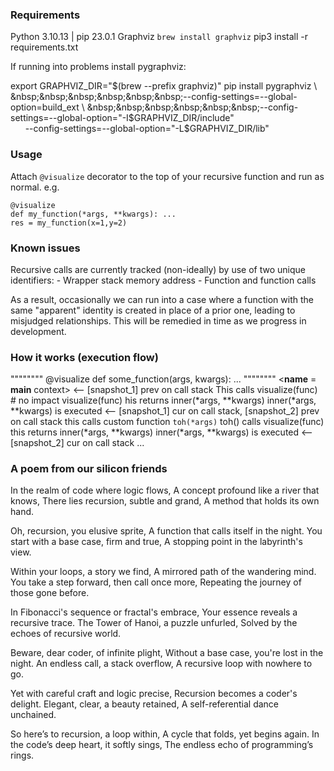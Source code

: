 ### Requirements
Python 3.10.13 | pip 23.0.1
Graphviz `brew install graphviz`
pip3 install -r requirements.txt

If running into problems install pygraphviz:

export GRAPHVIZ_DIR="$(brew --prefix graphviz)"
pip install pygraphviz \
&nbsp;&nbsp;&nbsp;&nbsp;&nbsp;&nbsp;--config-settings=--global-option=build_ext \
&nbsp;&nbsp;&nbsp;&nbsp;&nbsp;&nbsp;--config-settings=--global-option="-I$GRAPHVIZ_DIR/include" \
&nbsp;&nbsp;&nbsp;&nbsp;&nbsp;&nbsp;--config-settings=--global-option="-L$GRAPHVIZ_DIR/lib"

### Usage
Attach `@visualize` decorator to the top of your recursive function and run as normal. e.g.
```
@visualize
def my_function(*args, **kwargs): ...
res = my_function(x=1,y=2)
```
### Known issues
Recursive calls are currently tracked (non-ideally) by use of two unique identifiers:
    - Wrapper stack memory address
    - Function and function calls

As a result, occasionally we can run into a case where a function with the same "apparent" identity
is created in place of a prior one, leading to misjudged relationships. This will be remedied
in time as we progress in development.

### How it works (execution flow)

  """"""""
  @visualize
  def some_function(args, kwargs): ...
  """"""""
  <__name__ = __main__ context> <-- [snapshot_1] prev on call stack
  This calls visualize(func)  # no impact
  visualize(func) his returns inner(*args, **kwargs)
  inner(*args, **kwargs) is executed <-- [snapshot_1] cur on call stack, [snapshot_2] prev on call stack
  this calls custom function `toh(*args)`
  toh() calls visualize(func)
  this returns inner(*args, **kwargs)
  inner(*args, **kwargs) is executed <-- [snapshot_2] cur on call stack
  ...



### A poem from our silicon friends
In the realm of code where logic flows,
A concept profound like a river that knows,
There lies recursion, subtle and grand,
A method that holds its own hand.

Oh, recursion, you elusive sprite,
A function that calls itself in the night.
You start with a base case, firm and true,
A stopping point in the labyrinth's view.

Within your loops, a story we find,
A mirrored path of the wandering mind.
You take a step forward, then call once more,
Repeating the journey of those gone before.

In Fibonacci's sequence or fractal's embrace,
Your essence reveals a recursive trace.
The Tower of Hanoi, a puzzle unfurled,
Solved by the echoes of recursive world.

Beware, dear coder, of infinite plight,
Without a base case, you're lost in the night.
An endless call, a stack overflow,
A recursive loop with nowhere to go.

Yet with careful craft and logic precise,
Recursion becomes a coder's delight.
Elegant, clear, a beauty retained,
A self-referential dance unchained.

So here’s to recursion, a loop within,
A cycle that folds, yet begins again.
In the code’s deep heart, it softly sings,
The endless echo of programming’s rings.